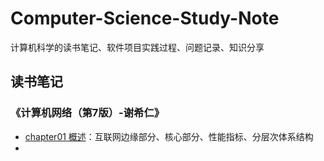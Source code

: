 # Computer-Science-Study-Note
计算机科学的读书笔记、软件项目实践过程、问题记录、知识分享

## 读书笔记

### 《计算机网络（第7版）-谢希仁》

- [chapter01 概述](https://github.com/zeanzai/Computer-Science-Study-Note/blob/master/computer-network/2018-06-21-chapter01-overview.markdown)：互联网边缘部分、核心部分、性能指标、分层次体系结构
- 

